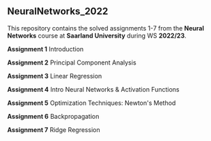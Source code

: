 ## NeuralNetworks_2022

This repository contains the solved assignments 1-7 from the **Neural Networks** course at **Saarland University** during WS **2022/23**.

**Assignment 1**
Introduction

**Assignment 2**
Principal Component Analysis

**Assignment 3**
Linear Regression

**Assignment 4**
Intro Neural Networks & Activation Functions

**Assignment 5**
Optimization Techniques: Newton's Method

**Assignment 6**
Backpropagation

**Assignment 7**
Ridge Regression
